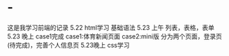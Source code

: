 
# -
这是我学习前端的记录
5.22 html学习 基础语法
5.23 上午 列表，表格，表单
5.23 晚上 case1完成 
case1:体育新闻页面
case2:mini版 分为两个页面，登录页(待完成)，完善个人信息页
5.23晚上 css学习